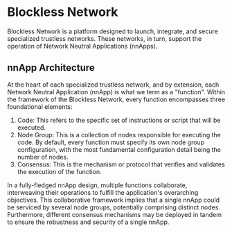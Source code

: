 # Blockless Network

Blockless Network is a platform designed to launch, integrate, and secure specialized trustless networks. These networks, in turn, support the operation of Network Neutral Applications (nnApps).

## nnApp Architecture

At the heart of each specialized trustless network, and by extension, each Network Neutral Application (nnApp) is what we term as a "function". Within the framework of the Blockless Network, every function encompasses three foundational elements:

1. Code: This refers to the specific set of instructions or script that will be executed.
2. Node Group: This is a collection of nodes responsible for executing the code. By default, every function must specify its own node group configuration, with the most fundamental configuration detail being the number of nodes.
3. Consensus: This is the mechanism or protocol that verifies and validates the execution of the function.

In a fully-fledged nnApp design, multiple functions collaborate, interweaving their operations to fulfill the application's overarching objectives. This collaborative framework implies that a single nnApp could be serviced by several node groups, potentially comprising distinct nodes. Furthermore, different consensus mechanisms may be deployed in tandem to ensure the robustness and security of a single nnApp.
